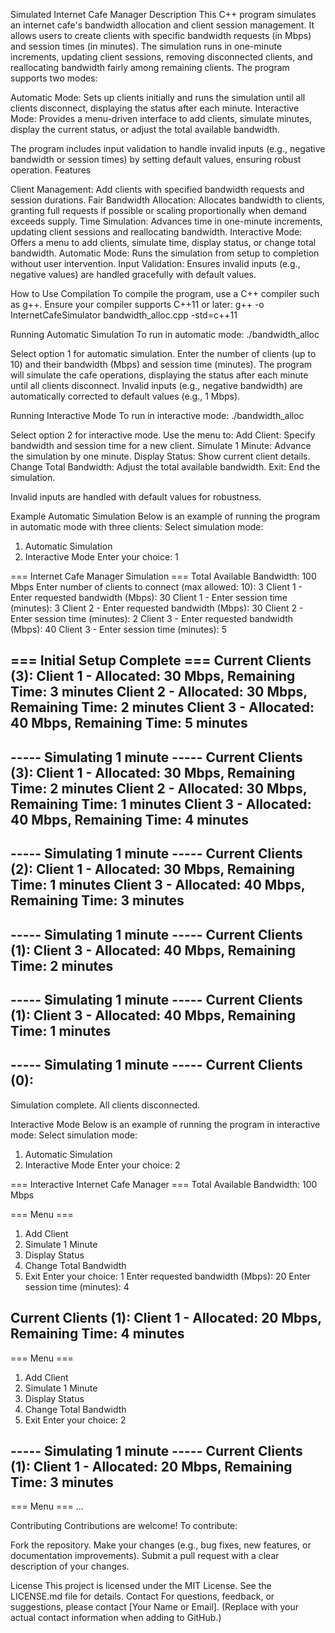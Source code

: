 Simulated Internet Cafe Manager
Description
This C++ program simulates an internet cafe's bandwidth allocation and client session management. It allows users to create clients with specific bandwidth requests (in Mbps) and session times (in minutes). The simulation runs in one-minute increments, updating client sessions, removing disconnected clients, and reallocating bandwidth fairly among remaining clients. The program supports two modes:

Automatic Mode: Sets up clients initially and runs the simulation until all clients disconnect, displaying the status after each minute.
Interactive Mode: Provides a menu-driven interface to add clients, simulate minutes, display the current status, or adjust the total available bandwidth.

The program includes input validation to handle invalid inputs (e.g., negative bandwidth or session times) by setting default values, ensuring robust operation.
Features

Client Management: Add clients with specified bandwidth requests and session durations.
Fair Bandwidth Allocation: Allocates bandwidth to clients, granting full requests if possible or scaling proportionally when demand exceeds supply.
Time Simulation: Advances time in one-minute increments, updating client sessions and reallocating bandwidth.
Interactive Mode: Offers a menu to add clients, simulate time, display status, or change total bandwidth.
Automatic Mode: Runs the simulation from setup to completion without user intervention.
Input Validation: Ensures invalid inputs (e.g., negative values) are handled gracefully with default values.

How to Use
Compilation
To compile the program, use a C++ compiler such as g++. Ensure your compiler supports C++11 or later:
g++ -o InternetCafeSimulator bandwidth_alloc.cpp -std=c++11


Running Automatic Simulation
To run in automatic mode:
./bandwidth_alloc


Select option 1 for automatic simulation.
Enter the number of clients (up to 10) and their bandwidth (Mbps) and session time (minutes).
The program will simulate the cafe operations, displaying the status after each minute until all clients disconnect.
Invalid inputs (e.g., negative bandwidth) are automatically corrected to default values (e.g., 1 Mbps).

Running Interactive Mode
To run in interactive mode:
./bandwidth_alloc


Select option 2 for interactive mode.
Use the menu to:
Add Client: Specify bandwidth and session time for a new client.
Simulate 1 Minute: Advance the simulation by one minute.
Display Status: Show current client details.
Change Total Bandwidth: Adjust the total available bandwidth.
Exit: End the simulation.


Invalid inputs are handled with default values for robustness.

Example
Automatic Simulation
Below is an example of running the program in automatic mode with three clients:
Select simulation mode:
1. Automatic Simulation
2. Interactive Mode
Enter your choice: 1

=== Internet Cafe Manager Simulation ===
Total Available Bandwidth: 100 Mbps
Enter number of clients to connect (max allowed: 10): 3
Client 1 - Enter requested bandwidth (Mbps): 30
Client 1 - Enter session time (minutes): 3
Client 2 - Enter requested bandwidth (Mbps): 30
Client 2 - Enter session time (minutes): 2
Client 3 - Enter requested bandwidth (Mbps): 40
Client 3 - Enter session time (minutes): 5

=== Initial Setup Complete ===
Current Clients (3):
Client 1 - Allocated: 30 Mbps, Remaining Time: 3 minutes
Client 2 - Allocated: 30 Mbps, Remaining Time: 2 minutes
Client 3 - Allocated: 40 Mbps, Remaining Time: 5 minutes
-------------------------------

----- Simulating 1 minute -----
Current Clients (3):
Client 1 - Allocated: 30 Mbps, Remaining Time: 2 minutes
Client 2 - Allocated: 30 Mbps, Remaining Time: 1 minutes
Client 3 - Allocated: 40 Mbps, Remaining Time: 4 minutes
-------------------------------

----- Simulating 1 minute -----
Current Clients (2):
Client 1 - Allocated: 30 Mbps, Remaining Time: 1 minutes
Client 3 - Allocated: 40 Mbps, Remaining Time: 3 minutes
-------------------------------

----- Simulating 1 minute -----
Current Clients (1):
Client 3 - Allocated: 40 Mbps, Remaining Time: 2 minutes
-------------------------------

----- Simulating 1 minute -----
Current Clients (1):
Client 3 - Allocated: 40 Mbps, Remaining Time: 1 minutes
-------------------------------

----- Simulating 1 minute -----
Current Clients (0):
-------------------------------

Simulation complete. All clients disconnected.

Interactive Mode
Below is an example of running the program in interactive mode:
Select simulation mode:
1. Automatic Simulation
2. Interactive Mode
Enter your choice: 2

=== Interactive Internet Cafe Manager ===
Total Available Bandwidth: 100 Mbps

=== Menu ===
1. Add Client
2. Simulate 1 Minute
3. Display Status
4. Change Total Bandwidth
5. Exit
Enter your choice: 1
Enter requested bandwidth (Mbps): 20
Enter session time (minutes): 4

Current Clients (1):
Client 1 - Allocated: 20 Mbps, Remaining Time: 4 minutes
-------------------------------

=== Menu ===
1. Add Client
2. Simulate 1 Minute
3. Display Status
4. Change Total Bandwidth
5. Exit
Enter your choice: 2

----- Simulating 1 minute -----
Current Clients (1):
Client 1 - Allocated: 20 Mbps, Remaining Time: 3 minutes
-------------------------------

=== Menu ===
...

Contributing
Contributions are welcome! To contribute:

Fork the repository.
Make your changes (e.g., bug fixes, new features, or documentation improvements).
Submit a pull request with a clear description of your changes.

License
This project is licensed under the MIT License. See the LICENSE.md file for details.
Contact
For questions, feedback, or suggestions, please contact [Your Name or Email]. (Replace with your actual contact information when adding to GitHub.)
